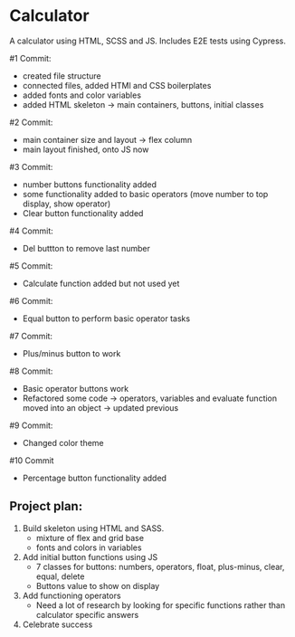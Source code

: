 # Calculator

A calculator using HTML, SCSS and JS. Includes E2E tests using Cypress. 



#1 Commit:

- created file structure
- connected files, added HTMl and CSS boilerplates
- added fonts and color variables
- added HTML skeleton -> main containers, buttons, initial classes

#2 Commit:

- main container size and layout -> flex column
- main layout finished, onto JS now

#3 Commit:

- number buttons functionality added
- some functionality added to basic operators (move number to top display, show operator)
- Clear button functionality added

#4 Commit:

- Del buttton to remove last number

#5 Commit:

- Calculate function added but not used yet

#6 Commit:

- Equal button to perform basic operator tasks

#7 Commit:

- Plus/minus button to work

#8 Commit:

- Basic operator buttons work
- Refactored some code
  -> operators, variables and evaluate function moved into an object
  -> updated previous

#9 Commit:

- Changed color theme

#10 Commit

- Percentage button functionality added

## Project plan:

1. Build skeleton using HTML and SASS.
   - mixture of flex and grid base
   - fonts and colors in variables
2. Add initial button functions using JS
   - 7 classes for buttons: numbers, operators, float, plus-minus, clear, equal, delete
   - Buttons value to show on display
3. Add functioning operators
   - Need a lot of research by looking for specific functions rather than calculator specific answers
4. Celebrate success
